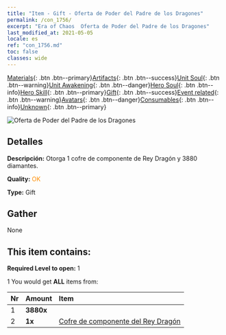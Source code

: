```yaml
---
title: "Item - Gift - Oferta de Poder del Padre de los Dragones"
permalink: /con_1756/
excerpt: "Era of Chaos  Oferta de Poder del Padre de los Dragones"
last_modified_at: 2021-05-05
locale: es
ref: "con_1756.md"
toc: false
classes: wide
---
```

 [Materials](/ItemsES/){: .btn .btn--primary}[Artifacts](/ItemsES/Artifacts/){: .btn .btn--success}[Unit Soul](/ItemsES/UnitSoul/){: .btn .btn--warning}[Unit Awakening](/ItemsES/UnitAwakening/){: .btn .btn--danger}[Hero Soul](/ItemsES/HeroSoul/){: .btn .btn--info}[Hero Skill](/ItemsES/HeroSkill/){: .btn .btn--primary}[Gift](/ItemsES/Gift/){: .btn .btn--success}[Event related](/ItemsES/Events/){: .btn .btn--warning}[Avatars](/ItemsES/Avatars/){: .btn .btn--danger}[Consumables](/ItemsES/Consumables/){: .btn .btn--info}[Unknown](/ItemsES/Unknown/){: .btn .btn--primary}

 ![Oferta de Poder del Padre de los Dragones](/images/t/i_907372.png)

## Detalles
 **Descripción:** Otorga 1 cofre de componente de Rey Dragón y 3880 diamantes.

 **Quality:** <span style="color: #FF8C00">OK</span>

 **Type:** Gift

## Gather

  None

## This item contains:

 **Required Level to open:** 1

 1 You would get **ALL** items  from:

  | Nr | Amount |     Item    |
  |:---|:-------|:------------|
  | 1 |  **3880x** | <i class="fas fa-gem"/> |  | 
  | 2 |  **1x** | [Cofre de componente del Rey Dragón](/ItemsES/con_1348/) |  | 
